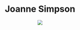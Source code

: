 <h1 align="center">Joanne Simpson</h1>
<!-- <h3 align="center">Hi :)</h3> -->



<!-- <p>In case you're wondering, no, i'm not five. I just have a liking towards....leeks</p> -->
<!-- <h1>In case you're wondering, no, i'm not five. I just have a liking towards....leeks</h1> -->

<p align="center">
<img src="https://i.pinimg.com/originals/aa/dc/bb/aadcbbc32d86849f9dde362bb0d1f7f8.gif"/>
</p>
<!--
**jgsimpson15/jgsimpson15** is a ✨ _special_ ✨ repository because its `README.md` (this file) appears on your GitHub profile.

Here are some ideas to get you started:

- 🔭 I’m currently working on ...
- 🌱 I’m currently learning ...
- 👯 I’m looking to collaborate on ...
- 🤔 I’m looking for help with ...
- 💬 Ask me about ...
- 📫 How to reach me: ...
- 😄 Pronouns: ...
- ⚡ Fun fact: ...
-->

